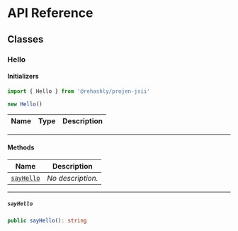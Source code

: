 # API Reference <a name="API Reference" id="api-reference"></a>



## Classes <a name="Classes" id="Classes"></a>

### Hello <a name="Hello" id="@rehashly/projen-jsii.Hello"></a>

#### Initializers <a name="Initializers" id="@rehashly/projen-jsii.Hello.Initializer"></a>

```typescript
import { Hello } from '@rehashly/projen-jsii'

new Hello()
```

| **Name** | **Type** | **Description** |
| --- | --- | --- |

---

#### Methods <a name="Methods" id="Methods"></a>

| **Name** | **Description** |
| --- | --- |
| <code><a href="#@rehashly/projen-jsii.Hello.sayHello">sayHello</a></code> | *No description.* |

---

##### `sayHello` <a name="sayHello" id="@rehashly/projen-jsii.Hello.sayHello"></a>

```typescript
public sayHello(): string
```





